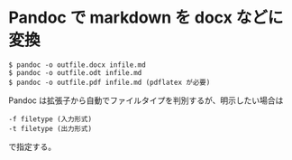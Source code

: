 # Pandoc で markdown を docx などに変換

    $ pandoc -o outfile.docx infile.md
    $ pandoc -o outfile.odt infile.md
    $ pandoc -o outfile.pdf infile.md (pdflatex が必要)

Pandoc は拡張子から自動でファイルタイプを判別するが、明示したい場合は

    -f filetype (入力形式)
    -t filetype (出力形式)

で指定する。
